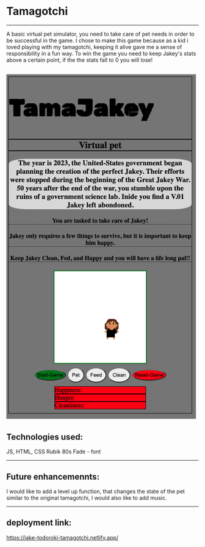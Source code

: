 # Tamagotchi
---
A basic virtual pet simulator, you need to take care of pet needs in order to be successful in the game. I chose to make this game because as a kid i loved playing with my tamagotchi, keeping it alive gave me a sense of responsibility in a fun way. To win the game you need to keep Jakey's stats above a certain point, if the the stats fall to 0 you will lose!

![alt text](https://github.com/jaketodoroki/tamagotchi/blob/main/Assets/Screenshot%202022-12-23%20at%2010.22.56%20AM.png)
---
## Technologies used: 
JS, HTML, CSS
Rubik 80s Fade - font


---
## Future enhancemennts: 
I would like to add a level up function, that changes the state of the pet similar to the original tamagotchi, I would also like to add music.

---
## deployment link: 
https://jake-todoroki-tamagotchi.netlify.app/
